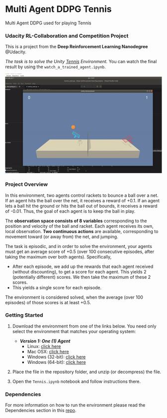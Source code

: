 # Multi Agent DDPG Tennis
Multi Agent DDPG used for playing Tennis

### Udacity RL-Collaboration and Competition Project

This is a project from the **Deep Reinforcement Learning Nanodegree** @Udacity. 

_The task is to solve the Unity [Tennis](https://github.com/Unity-Technologies/ml-agents/blob/master/docs/Learning-Environment-Examples.md#tennis) Environment._
You can watch the final result by using the `watch_a_trained_agent.ipynb`.

![](/results/trained.gif)


### Project Overview
In this environment, two agents control rackets to bounce a ball over a net. If an agent hits the ball over the net, it receives a reward of +0.1. If an agent lets a ball hit the ground or hits the ball out of bounds, it receives a reward of -0.01. Thus, the goal of each agent is to keep the ball in play.

The **observation space consists of 8 variables** corresponding to the position and velocity of the ball and racket. Each agent receives its own, local observation. **Two continuous actions** are available, corresponding to movement toward (or away from) the net, and jumping.

The task is episodic, and in order to solve the environment, your agents must get an average score of +0.5 (over 100 consecutive episodes, after taking the maximum over both agents). Specifically,

- After each episode, we add up the rewards that each agent received (without discounting), to get a score for each agent. This yields 2 (potentially different) scores. We then take the maximum of these 2 scores.
- This yields a single score for each episode.

The environment is considered solved, when the average (over 100 episodes) of those scores is at least +0.5.


### Getting Started

1. Download the environment from one of the links below.  You need only select the environment that matches your operating system:
    - **_Version 1: One (1) Agent_**
        - Linux: [click here](https://s3-us-west-1.amazonaws.com/udacity-drlnd/P3/Tennis/Tennis_Linux.zip)
        - Mac OSX: [click here](https://s3-us-west-1.amazonaws.com/udacity-drlnd/P3/Tennis/Tennis.app.zip)
        - Windows (32-bit): [click here](https://s3-us-west-1.amazonaws.com/udacity-drlnd/P3/Tennis/Tennis_Windows_x86.zip)
        - Windows (64-bit): [click here](https://s3-us-west-1.amazonaws.com/udacity-drlnd/P3/Tennis/Tennis_Windows_x86_64.zip)

2. Place the file in the repository folder, and unzip (or decompress) the file. 

3. Open the `Tennis.ipynb` notebook and follow instructions there.


### Dependencies
For more information on how to run the environment please read the Dependencies section in this [repo](https://github.com/udacity/deep-reinforcement-learning#dependencies).
